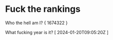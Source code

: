 # Fuck the rankings

Who the hell am I?
{ 1674322 }

What fucking year is it?
[ 2024-01-20T09:05:20Z ]
